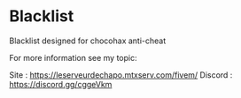 # Blacklist
Blacklist designed for chocohax anti-cheat

For more information see my topic:

Site : https://leserveurdechapo.mtxserv.com/fivem/ Discord : https://discord.gg/cggeVkm
